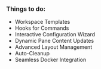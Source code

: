 ### Things to do:
- Workspace Templates
- Hooks for Commands
- Interactive Configuration Wizard
- Dynamic Pane Content Updates
- Advanced Layout Management 
- Auto-Cleanup
- Seamless Docker Integration